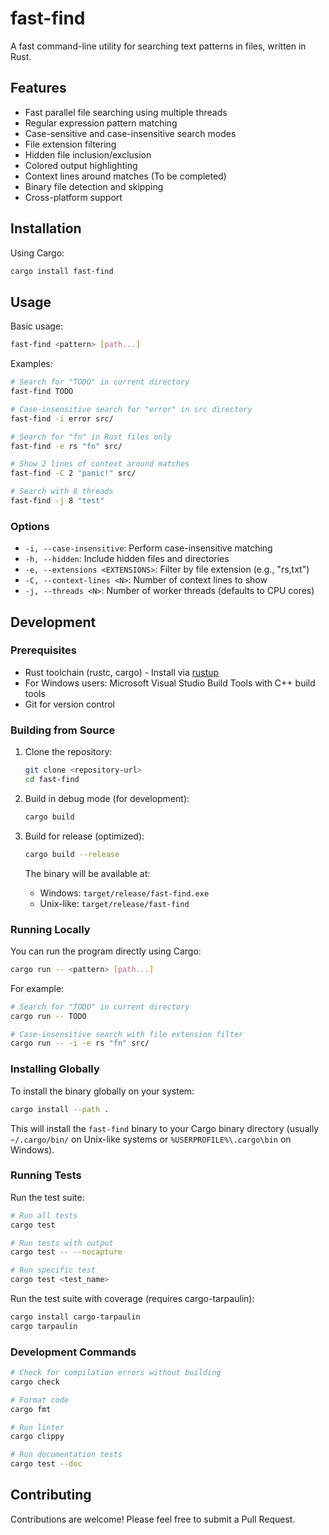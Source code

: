 # fast-find

A fast command-line utility for searching text patterns in files, written in Rust.

## Features

- Fast parallel file searching using multiple threads
- Regular expression pattern matching
- Case-sensitive and case-insensitive search modes
- File extension filtering
- Hidden file inclusion/exclusion
- Colored output highlighting
- Context lines around matches (To be completed)
- Binary file detection and skipping
- Cross-platform support

## Installation

Using Cargo:

```bash
cargo install fast-find
```

## Usage

Basic usage:

```bash
fast-find <pattern> [path...]
```

Examples:

```bash
# Search for "TODO" in current directory
fast-find TODO

# Case-insensitive search for "error" in src directory
fast-find -i error src/

# Search for "fn" in Rust files only
fast-find -e rs "fn" src/

# Show 2 lines of context around matches
fast-find -C 2 "panic!" src/

# Search with 8 threads
fast-find -j 8 "test"
```

### Options

- `-i, --case-insensitive`: Perform case-insensitive matching
- `-h, --hidden`: Include hidden files and directories
- `-e, --extensions <EXTENSIONS>`: Filter by file extension (e.g., "rs,txt")
- `-C, --context-lines <N>`: Number of context lines to show
- `-j, --threads <N>`: Number of worker threads (defaults to CPU cores)

## Development

### Prerequisites

- Rust toolchain (rustc, cargo) - Install via [rustup](https://rustup.rs/)
- For Windows users: Microsoft Visual Studio Build Tools with C++ build tools
- Git for version control

### Building from Source

1. Clone the repository:
   ```bash
   git clone <repository-url>
   cd fast-find
   ```

2. Build in debug mode (for development):
   ```bash
   cargo build
   ```

3. Build for release (optimized):
   ```bash
   cargo build --release
   ```

   The binary will be available at:
   - Windows: `target/release/fast-find.exe`
   - Unix-like: `target/release/fast-find`

### Running Locally

You can run the program directly using Cargo:

```bash
cargo run -- <pattern> [path...]
```

For example:
```bash
# Search for "TODO" in current directory
cargo run -- TODO

# Case-insensitive search with file extension filter
cargo run -- -i -e rs "fn" src/
```

### Installing Globally

To install the binary globally on your system:

```bash
cargo install --path .
```

This will install the `fast-find` binary to your Cargo binary directory (usually `~/.cargo/bin/` on Unix-like systems or `%USERPROFILE%\.cargo\bin` on Windows).

### Running Tests

Run the test suite:
```bash
# Run all tests
cargo test

# Run tests with output
cargo test -- --nocapture

# Run specific test
cargo test <test_name>
```

Run the test suite with coverage (requires cargo-tarpaulin):
```bash
cargo install cargo-tarpaulin
cargo tarpaulin
```

### Development Commands

```bash
# Check for compilation errors without building
cargo check

# Format code
cargo fmt

# Run linter
cargo clippy

# Run documentation tests
cargo test --doc
```

## Contributing

Contributions are welcome! Please feel free to submit a Pull Request.

